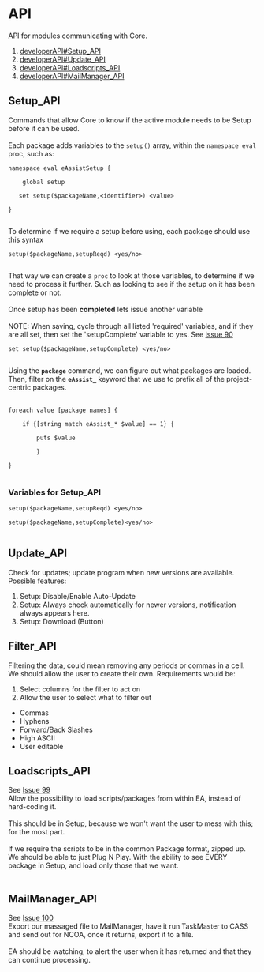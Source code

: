 # API #

API for modules communicating with Core.
<br>
<ol><li><a href='developerAPI#Setup_API.md'>developerAPI#Setup_API</a>
</li><li><a href='developerAPI#Update_API.md'>developerAPI#Update_API</a>
</li><li><a href='developerAPI#Loadscripts_API.md'>developerAPI#Loadscripts_API</a>
</li><li><a href='developerAPI#MailManager_API.md'>developerAPI#MailManager_API</a></li></ol>


<h2>Setup_API</h2>
Commands that allow Core to know if the active module needs to be Setup before it can be used.<br>
<br>
Each package adds variables to the <code>setup()</code> array, within the <code>namespace eval</code> proc, such as:<br>
<pre><code>namespace eval eAssistSetup {<br>
    global setup<br>
   set setup($packageName,&lt;identifier&gt;) &lt;value&gt;<br>
}<br>
</code></pre>

To determine if we require a setup before using, each package should use this syntax<br>
<pre><code>setup($packageName,setupReqd) &lt;yes/no&gt;<br>
</code></pre>

That way we can create a <code>proc</code> to look at those variables, to determine if we need to process it further. Such as looking to see if the setup on it has been complete or not.<br>
<br>
Once setup has been <b>completed</b> lets issue another variable<br>
<br>
NOTE: When saving, cycle through all listed 'required' variables, and if they are all set, then set the 'setupComplete' variable to yes. See <a href='https://code.google.com/p/bluesquared/issues/detail?id=90'>issue 90</a>
<pre><code>set setup($packageName,setupComplete) &lt;yes/no&gt;<br>
</code></pre>

Using the <b><code>package</code></b> command, we can figure out what packages are loaded. Then, filter on the <b><code>eAssist_</code></b> keyword that we use to prefix all of the project-centric packages.<br>
<br>
<pre><code>foreach value [package names] {<br>
    if {[string match eAssist_* $value] == 1} {<br>
        puts $value<br>
        }<br>
}<br>
</code></pre>

<h3>Variables for Setup_API</h3>
<pre><code>setup($packageName,setupReqd) &lt;yes/no&gt;<br>
setup($packageName,setupComplete)&lt;yes/no&gt;<br>
</code></pre>


<h2>Update_API</h2>

Check for updates; update program when new versions are available.<br>
Possible features:<br>
<ol><li>Setup: Disable/Enable Auto-Update<br>
</li><li>Setup: Always check automatically for newer versions, notification always appears here.<br>
</li><li>Setup: Download (Button)</li></ol>

<h2>Filter_API</h2>

Filtering the data, could mean removing any periods or commas in a cell. We should allow the user to create their own. Requirements would be:<br>
<ol><li>Select columns for the filter to act on<br>
</li><li>Allow the user to select what to filter out<br>
</li></ol><ul><li>Commas<br>
</li><li>Hyphens<br>
</li><li>Forward/Back Slashes<br>
</li><li>High ASCII<br>
</li><li>User editable</li></ul>

<h2>Loadscripts_API</h2>

See <a href='https://code.google.com/p/bluesquared/issues/detail?id=99'>Issue 99</a>
<br>Allow the possibility to load scripts/packages from within EA, instead of hard-coding it.<br>
<br>
This should be in Setup, because we won't want the user to mess with this; for the most part.<br>
<br>
If we require the scripts to be in the common Package format, zipped up. We should be able to just Plug N Play. With the ability to see EVERY package in Setup, and load only those that we want.<br>
<br>
<h2>MailManager_API</h2>

See <a href='https://code.google.com/p/bluesquared/issues/detail?id=100'>Issue 100</a>
<br>Export our massaged file to MailManager, have it run TaskMaster to CASS and send out for NCOA, once it returns, export it to a file.<br>
<br>
EA should be watching, to alert the user when it has returned and that they can continue processing.